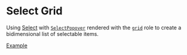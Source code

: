 # Select Grid

<p data-description>
  Using <a href="/components/select">Select</a> with <a href="/api-reference/select-popover"><code>SelectPopover</code></a> rendered with the <a href="https://w3c.github.io/aria/#grid"><code>grid</code></a> role to create a bidimensional list of selectable items.
</p>

<a href="./index.tsx" data-playground>Example</a>

